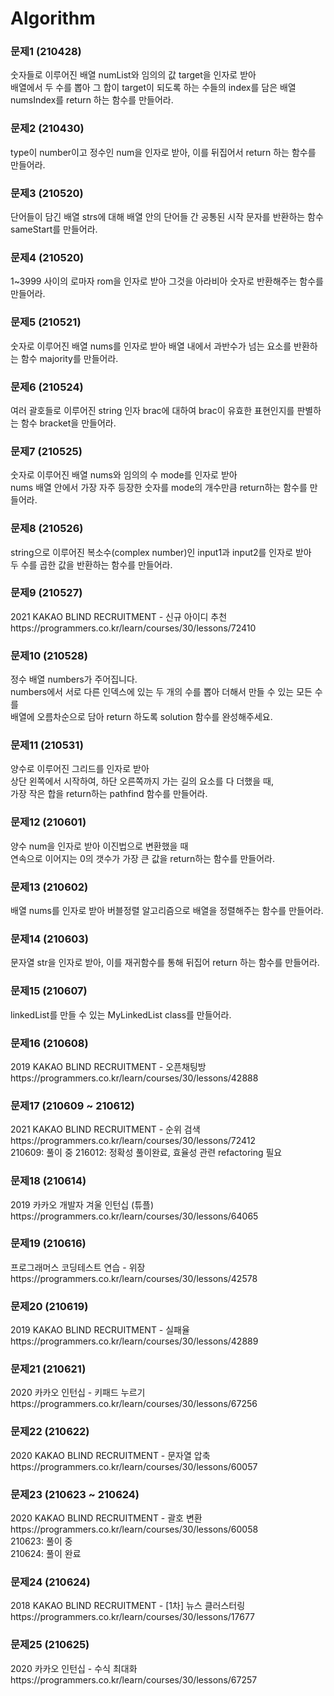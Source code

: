 # Algorithm

<h3>문제1 (210428)</h3>
숫자들로 이루어진 배열 numList와 임의의 값 target을 인자로 받아<br/>
배열에서 두 수를 뽑아 그 합이 target이 되도록 하는 수들의 index를 담은 배열 numsIndex를 return 하는 함수를 만들어라.

<h3>문제2 (210430)</h3>
type이 number이고 정수인 num을 인자로 받아, 이를 뒤집어서 return 하는 함수를 만들어라.

<h3>문제3 (210520)</h3>
단어들이 담긴 배열 strs에 대해 배열 안의 단어들 간 공통된 시작 문자를 반환하는 함수 sameStart를 만들어라.

<h3>문제4 (210520)</h3>
1~3999 사이의 로마자 rom을 인자로 받아 그것을 아라비아 숫자로 반환해주는 함수를 만들어라.

<h3>문제5 (210521)</h3>
숫자로 이루어진 배열 nums를 인자로 받아 배열 내에서 과반수가 넘는 요소를 반환하는 함수 majority를 만들어라.

<h3>문제6 (210524)</h3>
여러 괄호들로 이루어진 string 인자 brac에 대하여 brac이 유효한 표현인지를 판별하는 함수 bracket을 만들어라.

<h3>문제7 (210525)</h3>
숫자로 이루어진 배열 nums와 임의의 수 mode를 인자로 받아<br/>
nums 배열 안에서 가장 자주 등장한 숫자를 mode의 개수만큼 return하는 함수를 만들어라.

<h3>문제8 (210526)</h3>
string으로 이루어진 복소수(complex number)인 input1과 input2를 인자로 받아<br/>
두 수를 곱한 값을 반환하는 함수를 만들어라.

<h3>문제9 (210527)</h3>
2021 KAKAO BLIND RECRUITMENT - 신규 아이디 추천 <br/>
https://programmers.co.kr/learn/courses/30/lessons/72410

<h3>문제10 (210528)</h3>
정수 배열 numbers가 주어집니다. <br/>
numbers에서 서로 다른 인덱스에 있는 두 개의 수를 뽑아 더해서 만들 수 있는 모든 수를<br/>
배열에 오름차순으로 담아 return 하도록 solution 함수를 완성해주세요.

<h3>문제11 (210531)</h3>
양수로 이루어진 그리드를 인자로 받아<br/>
상단 왼쪽에서 시작하여, 하단 오른쪽까지 가는 길의 요소를 다 더했을 때,<br/>
가장 작은 합을 return하는 pathfind 함수를 만들어라.

<h3>문제12 (210601)</h3>
양수 num을 인자로 받아 이진법으로 변환했을 때<br/>
연속으로 이어지는 0의 갯수가 가장 큰 값을 return하는 함수를 만들어라.

<h3>문제13 (210602)</h3>
배열 nums를 인자로 받아 버블정렬 알고리즘으로 배열을 정렬해주는 함수를 만들어라.<br/>

<h3>문제14 (210603)</h3>
문자열 str을 인자로 받아, 이를 재귀함수를 통해 뒤집어 return 하는 함수를 만들어라.

<h3>문제15 (210607)</h3>
linkedList를 만들 수 있는 MyLinkedList class를 만들어라.

<h3>문제16 (210608)</h3>
2019 KAKAO BLIND RECRUITMENT - 오픈채팅방 <br />
https://programmers.co.kr/learn/courses/30/lessons/42888

<h3>문제17 (210609 ~ 210612) </h3>
2021 KAKAO BLIND RECRUITMENT - 순위 검색 <br />
https://programmers.co.kr/learn/courses/30/lessons/72412<br />
210609: 풀이 중
216012: 정확성 풀이완료, 효율성 관련 refactoring 필요

<h3>문제18 (210614) </h3>
2019 카카오 개발자 겨울 인턴십 (튜플) <br />
https://programmers.co.kr/learn/courses/30/lessons/64065

<h3>문제19 (210616) </h3>
프로그래머스 코딩테스트 연습 - 위장 <br />
https://programmers.co.kr/learn/courses/30/lessons/42578

<h3>문제20 (210619) </h3>
2019 KAKAO BLIND RECRUITMENT - 실패율<br />
https://programmers.co.kr/learn/courses/30/lessons/42889

<h3>문제21 (210621) </h3>
2020 카카오 인턴십 - 키패드 누르기 <br />
https://programmers.co.kr/learn/courses/30/lessons/67256

<h3>문제22 (210622) </h3>
2020 KAKAO BLIND RECRUITMENT - 문자열 압축 <br />
https://programmers.co.kr/learn/courses/30/lessons/60057

<h3>문제23 (210623 ~ 210624)</h3>
2020 KAKAO BLIND RECRUITMENT - 괄호 변환 <br />
https://programmers.co.kr/learn/courses/30/lessons/60058 <br />
210623: 풀이 중 <br />
210624: 풀이 완료

<h3>문제24 (210624)</h3>
2018 KAKAO BLIND RECRUITMENT - [1차] 뉴스 클러스터링 <br />
https://programmers.co.kr/learn/courses/30/lessons/17677

<h3>문제25 (210625)</h3>
2020 카카오 인턴십 - 수식 최대화 <br />
https://programmers.co.kr/learn/courses/30/lessons/67257
